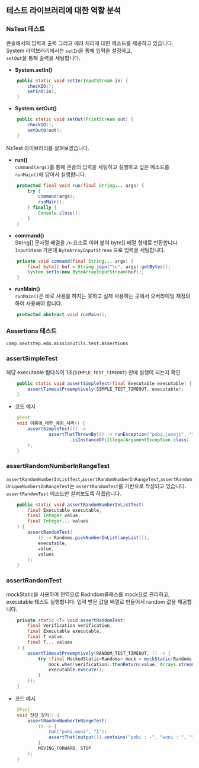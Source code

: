 ## 테스트 라이브러리에 대한 역할 분석
### NsTest 테스트
콘솔에서의 입력과 출력 그리고 에러 처리에 대한 메소드를 제공하고 있습니다.  
System 라이브러리에서는 `setIn`을 통해 입력을 설정하고,   
`setOut`을 통해 출력을 세팅합니다.  

- **System.setIn()**
```java
    public static void setIn(InputStream in) {
        checkIO();
        setIn0(in);
    }
```

- **System.setOut()**
```java
    public static void setOut(PrintStream out) {
        checkIO();
        setOut0(out);
    }
```

NsTest 라이브러리를 살펴보겠습니다.
- **run()**  
`command(args)`를 통해 콘솔의 입력을 세팅하고 실행하고 싶은 메소드를 `runMain()`에 담아서 실행합니다.

```java
    protected final void run(final String... args) {
        try {
            command(args);
            runMain();
        } finally {
            Console.close();
        }
    }
```

- **command()**  
String[] 문자열 배열을 `/n` 요소로 이어 붙여 byte[] 배열 형태로 반환합니다.  
`InputSteam` 가운데 `ByteArrayInputStream` 으로 입력을 세팅합니다.
```java
    private void command(final String... args) {
        final byte[] buf = String.join("\n", args).getBytes();
        System.setIn(new ByteArrayInputStream(buf));
    }
```

- **runMain()**  
`runMain()`은 바로 사용을 하지는 못하고 실제 사용하는 곳에서 오버라이딩 재정의하여 사용해야 합니다.  
```java
    protected abstract void runMain();
```

### Assertions 테스트
`camp.nextstep.edu.missionutils.test.Assertions`
### assertSimpleTest
해당 executable 람다식이 1초(`SIMPLE_TEST_TIMEOUT`) 만에 실행이 되는지 확인
```java
    public static void assertSimpleTest(final Executable executable) {
        assertTimeoutPreemptively(SIMPLE_TEST_TIMEOUT, executable);
    }
```

- 코드 예시
```java
    @Test
    void 이름에_대한_예외_처리() {
        assertSimpleTest(() ->
                assertThatThrownBy(() -> runException("pobi,javaji", "1"))
                        .isInstanceOf(IllegalArgumentException.class)
        );
    }
```

### assertRandomNumberInRangeTest
`assertRandomNumberInListTest`,`assertRandomNumberInRangeTest`,`assertRandomUniqueNumbersInRangeTest`는
`assertRandomTest`를 기반으로 작성되고 있습니다.
`assertRandomTest` 메소드만 살펴보도록 하겠습니다.  

```java
    public static void assertRandomNumberInListTest(
        final Executable executable,
        final Integer value,
        final Integer... values
    ) {
        assertRandomTest(
            () -> Randoms.pickNumberInList(anyList()),
            executable,
            value,
            values
        );
    }
```

### assertRandomTest
mockStatic을 사용하여 전역으로 Radndom클래스를 mock으로 관리하고,
executable 테스트 실행합니다. 입력 받은 값을 배열로 만들어서 random 값을 제공합니다.  

```java
    private static <T> void assertRandomTest(
        final Verification verification,
        final Executable executable,
        final T value,
        final T... values
    ) {
        assertTimeoutPreemptively(RANDOM_TEST_TIMEOUT, () -> {
            try (final MockedStatic<Randoms> mock = mockStatic(Randoms.class)) {
                mock.when(verification).thenReturn(value, Arrays.stream(values).toArray());
                executable.execute();
            }
        });
    }
```

- 코드 예시
```java
    @Test
    void 전진_정지() {
        assertRandomNumberInRangeTest(
            () -> {
                run("pobi,woni", "1");
                assertThat(output()).contains("pobi : -", "woni : ", "최종 우승자 : pobi");
            },
            MOVING_FORWARD, STOP
        );
    }
```